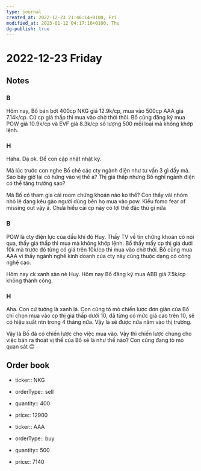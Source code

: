 ```yaml
---
type: journal
created_at: 2022-12-23 21:46:14+0100, Fri
modified_at: 2023-01-12 04:17:16+0100, Thu
dg-publish: true
---
```

# 2022-12-23 Friday

## Notes

### B

Hôm nay, Bố bán bớt 400cp NKG giá 12.9k/cp, mua vào 500cp AAA giá 7.14k/cp. Cứ cp giá thấp thì mua vào chờ thời thôi.
Bố cũng đăng ký mua POW giá 10.9k/cp và EVF giá 8.3k/cp số lượng 500 mỗi loại mà không khớp lệnh.

### H

Haha. Dạ ok. Để con cập nhật nhật ký.

Mà lúc trước con nghe Bố chê các cty ngành điện như tư vấn 3 gì đấy mà. Sao bây giờ lại có hứng vào vị thế ạ? Thị giá thấp nhưng Bố nghĩ ngành điện có thể tăng trưởng sao?

Mà Bố có tham gia cái room chứng khoán nào ko thế? Con thấy vài nhóm nhỏ lẻ đang kêu gào người dùng bên họ mua vào pow. Kiểu fomo fear of missing out vậy á. Chưa hiểu cái cp này có lợi thế đặc thù gì nữa

### B

POW là cty điện lực của dầu khí đó Huy. Thấy TV về tin chứng khoán có nói qua, thấy giá thấp thì mua mà không khớp lệnh.
Bố thấy mấy cp thị giá dưới 10k mà trước đó từng có giá trên 10k/cp thì mua vào chờ thời.
Bố cũng mua AAA vì thấy ngành nghề kinh doanh của cty này cũng thuộc dạng có công nghệ cao.

Hôm nay ck xanh sàn nè Huy. Hôm nay Bố đăng ký mua ABB giá 7.5k/cp không thành công.

### H

Aha. Con cứ tưởng là xanh lá. Con cũng tò mò chiến lược đơn giản của Bố chỉ chọn mua vào cp thị giá thấp dưới 10, đã từng có mức giá cao trên 10, sẽ có hiệu suất ntn trong 4 tháng nữa. Vậy là sẽ được nửa năm vào thị trường.

Vậy là Bố đã có chiến lược cho việc mua vào. Vậy thì chiến lược chung cho việc bán ra thoát vị thế của Bố sẽ là như thế nào? Con cũng đang tò mò quan sát 😊

## Order book

- ticker:: NKG
- orderType:: sell
- quantity:: 400
- price:: 12900

- ticker:: AAA
- orderType:: buy
- quantity:: 500
- price:: 7140